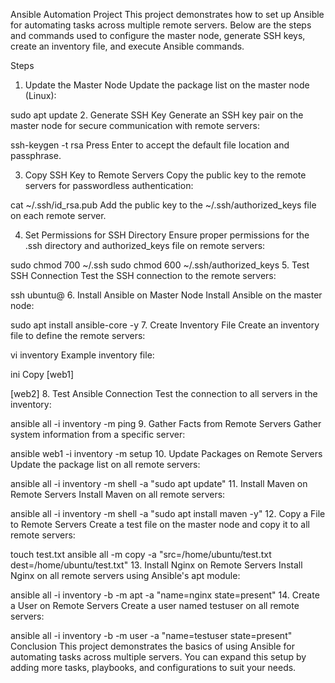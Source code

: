Ansible Automation Project
This project demonstrates how to set up Ansible for automating tasks across multiple remote servers. Below are the steps and commands used to configure the master node, generate SSH keys, create an inventory file, and execute Ansible commands.

Steps
1. Update the Master Node
Update the package list on the master node (Linux):


sudo apt update
2. Generate SSH Key
Generate an SSH key pair on the master node for secure communication with remote servers:


ssh-keygen -t rsa
Press Enter to accept the default file location and passphrase.

3. Copy SSH Key to Remote Servers
Copy the public key to the remote servers for passwordless authentication:


cat ~/.ssh/id_rsa.pub
Add the public key to the ~/.ssh/authorized_keys file on each remote server.

4. Set Permissions for SSH Directory
Ensure proper permissions for the .ssh directory and authorized_keys file on remote servers:


sudo chmod 700 ~/.ssh
sudo chmod 600 ~/.ssh/authorized_keys
5. Test SSH Connection
Test the SSH connection to the remote servers:


ssh ubuntu@<IP address of Remote>
6. Install Ansible on Master Node
Install Ansible on the master node:


sudo apt install ansible-core -y
7. Create Inventory File
Create an inventory file to define the remote servers:


vi inventory
Example inventory file:

ini
Copy
[web1]
<IP address of Remote>

[web2]
<IP address of Remote>
8. Test Ansible Connection
Test the connection to all servers in the inventory:


ansible all -i inventory -m ping
9. Gather Facts from Remote Servers
Gather system information from a specific server:


ansible web1 -i inventory -m setup
10. Update Packages on Remote Servers
Update the package list on all remote servers:


ansible all -i inventory -m shell -a "sudo apt update"
11. Install Maven on Remote Servers
Install Maven on all remote servers:


ansible all -i inventory -m shell -a "sudo apt install maven -y"
12. Copy a File to Remote Servers
Create a test file on the master node and copy it to all remote servers:


touch test.txt
ansible all -m copy -a "src=/home/ubuntu/test.txt dest=/home/ubuntu/test.txt"
13. Install Nginx on Remote Servers
Install Nginx on all remote servers using Ansible's apt module:


ansible all -i inventory -b -m apt -a "name=nginx state=present"
14. Create a User on Remote Servers
Create a user named testuser on all remote servers:


ansible all -i inventory -b -m user -a "name=testuser state=present"
Conclusion
This project demonstrates the basics of using Ansible for automating tasks across multiple servers. You can expand this setup by adding more tasks, playbooks, and configurations to suit your needs.
